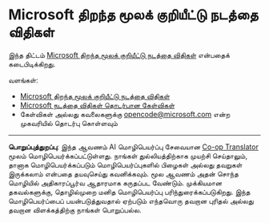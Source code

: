 <!--
CO_OP_TRANSLATOR_METADATA:
{
  "original_hash": "e8b14f0e66db374a2ada46e25fac88ae",
  "translation_date": "2025-10-15T04:37:43+00:00",
  "source_file": "CODE_OF_CONDUCT.md",
  "language_code": "ta"
}
-->
# Microsoft திறந்த மூலக் குறியீட்டு நடத்தை விதிகள்

இந்த திட்டம் [Microsoft திறந்த மூலக் குறியீட்டு நடத்தை விதிகள்](https://opensource.microsoft.com/codeofconduct/) என்பதைக் கடைபிடிக்கிறது.

வளங்கள்:

- [Microsoft திறந்த மூலக் குறியீட்டு நடத்தை விதிகள்](https://opensource.microsoft.com/codeofconduct/)
- [Microsoft நடத்தை விதிகள் தொடர்பான கேள்விகள்](https://opensource.microsoft.com/codeofconduct/faq/)
- கேள்விகள் அல்லது கவலைகளுக்கு [opencode@microsoft.com](mailto:opencode@microsoft.com) என்ற முகவரியில் தொடர்பு கொள்ளவும்

---

**பொறுப்புத்துறப்பு**:
இந்த ஆவணம் AI மொழிபெயர்ப்பு சேவையான [Co-op Translator](https://github.com/Azure/co-op-translator) மூலம் மொழிபெயர்க்கப்பட்டுள்ளது. நாங்கள் துல்லியத்திற்காக முயற்சி செய்தாலும், தானாக மொழிபெயர்க்கப்படும் மொழிபெயர்ப்புகளில் பிழைகள் அல்லது தவறுகள் இருக்கலாம் என்பதை தயவுசெய்து கவனிக்கவும். மூல ஆவணம் அதன் சொந்த மொழியில் அதிகாரப்பூர்வ ஆதாரமாக கருதப்பட வேண்டும். முக்கியமான தகவல்களுக்கு, தொழில்முறை மனித மொழிபெயர்ப்பு பரிந்துரைக்கப்படுகிறது. இந்த மொழிபெயர்ப்பைப் பயன்படுத்துவதால் ஏற்படும் எந்தவொரு தவறான புரிதல் அல்லது தவறான விளக்கத்திற்கு நாங்கள் பொறுப்பல்ல.